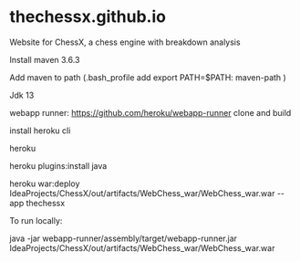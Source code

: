 # thechessx.github.io

Website for ChessX, a chess engine with breakdown analysis

Install maven 3.6.3

Add maven to path (.bash_profile add export PATH=$PATH: maven-path )

Jdk 13

webapp runner: https://github.com/heroku/webapp-runner clone and build

install heroku cli

heroku

heroku plugins:install java

heroku war:deploy IdeaProjects/ChessX/out/artifacts/WebChess_war/WebChess_war.war --app thechessx

To run locally:

java -jar webapp-runner/assembly/target/webapp-runner.jar IdeaProjects/ChessX/out/artifacts/WebChess_war/WebChess_war.war
